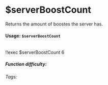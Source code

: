 # $serverBoostCount
Returns the amount of boostes the server has.

#### Usage: `$serverBoostCount`
<br/>
<discord-messages>
	<discord-message :bot="false" role-color="#ffcc9a" author="Member">
		!!exec $serverBoostCount
	</discord-message>
	<discord-message :bot="true" role-color="#0099ff" author="Custom Command" avatar="https://media.discordapp.net/avatars/725721249652670555/781224f90c3b841ba5b40678e032f74a.webp">
		6
	</discord-message>
</discord-messages>

##### Function difficulty: <Badge type="tip" text="Easy" vertical="middle" /> 
###### Tags: <Badge type="tip" text="Server" vertical="middle" /> <Badge type="tip" text="Boosts" vertical="middle" /> <Badge type="tip" text="boosting" vertical="middle" /> <Badge type="tip" text="Guild" vertical="middle" />